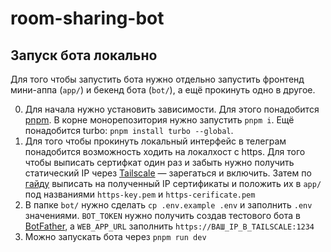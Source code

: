 # room-sharing-bot

## Запуск бота локально

Для того чтобы запустить бота нужно отдельно запустить фронтенд мини-аппа (`app/`) и бекенд бота (`bot/`), а ещё прокинуть одно в другое.

0. Для начала нужно установить зависимости. Для этого понадобится [pnpm](https://formulae.brew.sh/formula/pnpm). В корне монорепозитория нужно запустить `pnpm i`. Ещё понадобится turbo: `pnpm install turbo --global`.
1. Для того чтобы прокинуть локальный интерфейс в телеграм понадобится возможность ходить на локалхост с https. Для того чтобы выписать сертифкат один раз и забыть нужно получить статический IP через [Tailscale](https://tailscale.com/) — зарегаться и включить. Затем по [гайду](https://web.dev/articles/how-to-use-local-https) выписать на полученный IP сертификаты и положить их в `app/` под названиями `https-key.pem` и `https-cerificate.pem`
2. В папке `bot/` нужно сделать `cp .env.example .env` и заполнить `.env` значениями. `BOT_TOKEN` нужно получить создав тестового бота в [BotFather](t.me/botfather), а `WEB_APP_URL` заполнить `https://ВАШ_IP_В_TAILSCALE:1234`
3. Можно запускать бота через `pnpm run dev`
